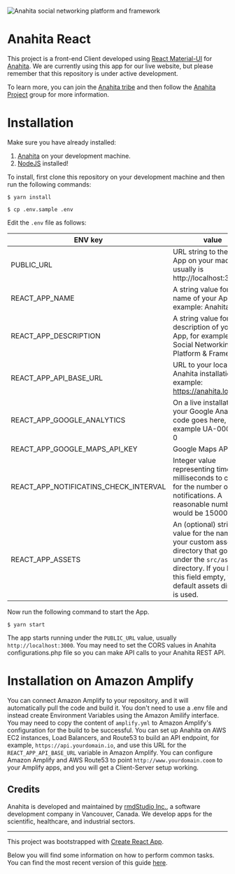 ![Anahita social networking platform and framework](https://s3.ca-central-1.amazonaws.com/production.anahita.io/media/logos/homepage_logo.png)

# Anahita React

This project is a front-end Client developed using [React Material-UI](https://mui.com/) for [Anahita](https://github.com/anahitasocial/anahita). We are currently using this app for our live website, but please remember that this repository is under active development.

To learn more, you can join the [Anahita tribe](https://www.anahita.io/pages/join) and then follow the [Anahita Project](https://www.anahita.io/groups/42242-anahita-project) group for more information.

# Installation

Make sure you have already installed:

1. [Anahita](https://github.com/anahitasocial/anahita) on your development machine.
1. [NodeJS](https://nodejs.org/) installed!

To install, first clone this repository on your development machine and then run the following commands:

`$ yarn install`

`$ cp .env.sample .env`

Edit the `.env` file as follows:

| ENV key | value |
| ------- | ----- |
| PUBLIC_URL | URL string to the Reac App on your machine. It usually is http://localhost:3000 |
| REACT_APP_NAME | A string value for the name of your App, for example: Anahita |
| REACT_APP_DESCRIPTION | A string value for the description of your App, for example: Social Networking Platform & Framework |
| REACT_APP_API_BASE_URL | URL to your local Anahita installation, for example: https://anahita.localhost |
| REACT_APP_GOOGLE_ANALYTICS | On a live installation, your Google Analytics code goes here, for example UA-000000-0  |
| REACT_APP_GOOGLE_MAPS_API_KEY | Google Maps API Key |
| REACT_APP_NOTIFICATINS_CHECK_INTERVAL | Integer value representing time in milliseconds to check for the number of new notifications. A reasonable number would be 15000 |
| REACT_APP_ASSETS | An (optional) string value for the name of your custom assets directory that goes under the `src/assets/` directory. If you leave this field empty, the default assets directory is used. |

Now run the following command to start the App.

`$ yarn start`

The app starts running under the `PUBLIC_URL` value, usually `http://localhost:3000`. You may need to set the CORS values in Anahita configurations.php file so you can make API calls to your Anahita REST API.

# Installation on Amazon Amplify

You can connect Amazon Amplify to your repository, and it will automatically pull the code and build it. You don't need to use a .env file and instead create Environment Variables using the Amazon Amilify interface. You may need to copy the content of `amplify.yml` to Amazon Amplify's configuration for the build to be successful. You can set up Anahita on AWS EC2 instances, Load Balancers, and Route53 to build an API endpoint, for example, `https://api.yourdomain.io`, and use this URL for the `REACT_APP_API_BASE_URL` variable in Amazon Amplify. You can configure Amazon Amplify and AWS Route53 to point `http://www.yourdomain.coom` to your Amplify apps, and you will get a Client-Server setup working.

## Credits

Anahita is developed and maintained by [rmdStudio Inc.](http://www.rmdstudio.com), a software development company in Vancouver, Canada. We develop apps for the scientific, healthcare, and industrial sectors.

---

This project was bootstrapped with [Create React App](https://github.com/facebookincubator/create-react-app).

Below you will find some information on how to perform common tasks.<br>
You can find the most recent version of this guide [here](https://github.com/facebookincubator/create-react-app/blob/master/packages/react-scripts/template/README.md).
